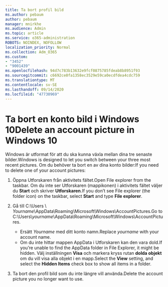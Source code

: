 ```yaml
---
title: Ta bort profil bild
ms.author: pebaum
author: pebaum
manager: mnirkhe
ms.audience: Admin
ms.topic: article
ms.service: o365-administration
ROBOTS: NOINDEX, NOFOLLOW
localization_priority: Normal
ms.collection: Adm_O365
ms.custom:
- "3452"
- "9001439"
ms.openlocfilehash: 94d7c783b13632e9fcf0875785fdeab8b8951f93
ms.sourcegitcommit: c6692ce0fa1358ec3529e59ca0ecdfdea4cdc759
ms.translationtype: MT
ms.contentlocale: sv-SE
ms.lasthandoff: 09/14/2020
ms.locfileid: "47730969"
---
```

# <a name="delete-an-account-picture-in-windows-10"></a><span data-ttu-id="4c870-102">Ta bort en konto bild i Windows 10</span><span class="sxs-lookup"><span data-stu-id="4c870-102">Delete an account picture in Windows 10</span></span>

<span data-ttu-id="4c870-103">Windows är utformat för att du ska kunna växla mellan dina tre senaste bilder.</span><span class="sxs-lookup"><span data-stu-id="4c870-103">Windows is designed to let you switch between your three most recent pictures.</span></span> <span data-ttu-id="4c870-104">Om du behöver ta bort en av dina konto bilder:</span><span class="sxs-lookup"><span data-stu-id="4c870-104">If you need to delete one of your account pictures:</span></span>

1. <span data-ttu-id="4c870-105">Öppna Utforskaren från aktivitets fältet.</span><span class="sxs-lookup"><span data-stu-id="4c870-105">Open File explorer from the taskbar.</span></span> <span data-ttu-id="4c870-106">Om du inte ser Utforskaren (mappikonen) i aktivitets fältet väljer du **Start** och skriver **Utforskaren**.</span><span class="sxs-lookup"><span data-stu-id="4c870-106">If you don’t see File explorer (the folder icon) on the taskbar, select **Start** and type **File explorer**.</span></span>

2. <span data-ttu-id="4c870-107">Gå till C:\Users \\ *Yourname*\AppData\Roaming\Microsoft\Windows\AccountPictures.</span><span class="sxs-lookup"><span data-stu-id="4c870-107">Go to C:\Users\\*yourname*\AppData\Roaming\Microsoft\Windows\AccountPictures.</span></span> 
    - <span data-ttu-id="4c870-108">Ersätt *Yourname* med ditt konto namn.</span><span class="sxs-lookup"><span data-stu-id="4c870-108">Replace *yourname* with your account name.</span></span>
    - <span data-ttu-id="4c870-109">Om du inte hittar mappen AppData i Utforskaren kan den vara dold.</span><span class="sxs-lookup"><span data-stu-id="4c870-109">If you’re unable to find the AppData folder in File Explorer, it might be hidden.</span></span> <span data-ttu-id="4c870-110">Välj inställningen **Visa** och markera kryss rutan **dolda objekt** om du vill visa alla objekt i en mapp.</span><span class="sxs-lookup"><span data-stu-id="4c870-110">Select the **View** setting, and select the **Hidden Items** check box to show all items in a folder.</span></span>

3. <span data-ttu-id="4c870-111">Ta bort den profil bild som du inte längre vill använda.</span><span class="sxs-lookup"><span data-stu-id="4c870-111">Delete the account picture you no longer want to use.</span></span>
 
 